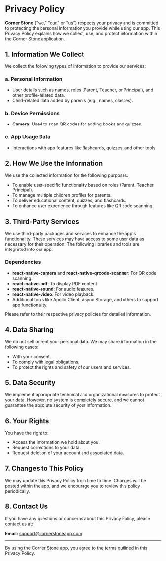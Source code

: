 # Privacy Policy

**Corner Stone** ("we," "our," or "us") respects your privacy and is committed to protecting the personal information you provide while using our app. This Privacy Policy explains how we collect, use, and protect information within the Corner Stone application.

## 1. Information We Collect

We collect the following types of information to provide our services:

### a. Personal Information
- User details such as names, roles (Parent, Teacher, or Principal), and other profile-related data.
- Child-related data added by parents (e.g., names, classes).

### b. Device Permissions
- **Camera:** Used to scan QR codes for adding books and quizzes.

### c. App Usage Data
- Interactions with app features like flashcards, quizzes, and other tools.

## 2. How We Use the Information

We use the collected information for the following purposes:

- To enable user-specific functionality based on roles (Parent, Teacher, Principal).
- To manage multiple children profiles for parents.
- To deliver educational content, quizzes, and flashcards.
- To enhance user experience through features like QR code scanning.

## 3. Third-Party Services

We use third-party packages and services to enhance the app's functionality. These services may have access to some user data as necessary for their operation. The following libraries and tools are integrated into our app:

### Dependencies
- **react-native-camera** and **react-native-qrcode-scanner**: For QR code scanning.
- **react-native-pdf**: To display PDF content.
- **react-native-sound**: For audio features.
- **react-native-video**: For video playback.
- Additional tools like Apollo Client, Async Storage, and others to support app functionality.

Please refer to their respective privacy policies for detailed information.

## 4. Data Sharing

We do not sell or rent your personal data. We may share information in the following cases:
- With your consent.
- To comply with legal obligations.
- To protect the rights and safety of our users and services.

## 5. Data Security

We implement appropriate technical and organizational measures to protect your data. However, no system is completely secure, and we cannot guarantee the absolute security of your information.

## 6. Your Rights

You have the right to:
- Access the information we hold about you.
- Request corrections to your data.
- Request deletion of your account and associated data.

## 7. Changes to This Policy

We may update this Privacy Policy from time to time. Changes will be posted within the app, and we encourage you to review this policy periodically.

## 8. Contact Us

If you have any questions or concerns about this Privacy Policy, please contact us at:

**Email:** support@cornerstoneapp.com

---

By using the Corner Stone app, you agree to the terms outlined in this Privacy Policy.
